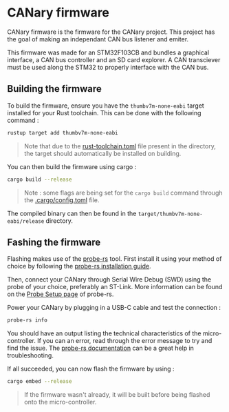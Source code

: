 # CANary firmware

CANary firmware is the firmware for the CANary project. This project has the goal of making an independant CAN bus listener and emiter.

This firmware was made for an STM32F103CB and bundles a graphical interface, a CAN bus controller and an SD card explorer. A CAN transciever must be used along the STM32 to properly interface with the CAN bus.

## Building the firmware

To build the firmware, ensure you have the `thumbv7m-none-eabi` target installed for your Rust toolchain. This can be done with the following command :

```bash
rustup target add thumbv7m-none-eabi
```

> Note that due to the [rust-toolchain.toml](rust-toolchain.toml) file present in the directory, the target should automatically be installed on building.

You can then build the firmware using cargo :

```bash
cargo build --release
```

> Note : some flags are being set for the `cargo build` command through the [.cargo/config.toml](.cargo/config.toml) file.

The compiled binary can then be found in the `target/thumbv7m-none-eabi/release` directory.

## Fashing the firmware

Flashing makes use of the [probe-rs](https://github.com/probe-rs/probe-rs) tool. First install it using your method of choice by following the [probe-rs installation guide](https://probe.rs/docs/getting-started/installation/).

Then, connect your CANary through Serial Wire Debug (SWD) using the probe of your choice, preferably an ST-Link. More information can be found on the [Probe Setup page](https://probe.rs/docs/getting-started/probe-setup/#st-link) of probe-rs.

Power your CANary by plugging in a USB-C cable and test the connection :

```bash
probe-rs info
```

You should have an output listing the technical characteristics of the micro-controller. If you can an error, read through the error message to try and find the issue. The [probe-rs documentation](https://probe.rs/docs/) can be a great help in troubleshooting.

If all succeeded, you can now flash the firmware by using :

```bash
cargo embed --release
```

> If the firmware wasn't already, it will be built before being flashed onto the micro-controller.
